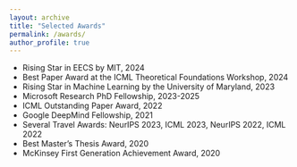 ```yaml
---
layout: archive
title: "Selected Awards"
permalink: /awards/
author_profile: true
---
```


- Rising Star in EECS by MIT, 2024 
- Best Paper Award at the ICML Theoretical Foundations Workshop, 2024
- Rising Star in Machine Learning by the University of Maryland, 2023
- Microsoft Research PhD Fellowship, 2023-2025
- ICML Outstanding Paper Award, 2022
- Google DeepMind Fellowship, 2021
- Several Travel Awards: NeurIPS 2023, ICML 2023, NeurIPS 2022, ICML 2022
- Best Master’s Thesis Award, 2020 
- McKinsey First Generation Achievement Award, 2020
